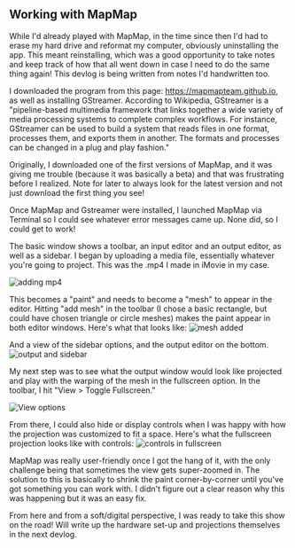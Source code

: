 ## Working with MapMap

While I'd already played with MapMap, in the time since then I'd had to erase my hard drive and reformat my computer, obviously uninstalling the app. This meant reinstalling, which was a good opportunity to take notes and keep track of how that all went down in case I need to do the same thing again! This devlog is being written from notes I'd handwritten too. 

I downloaded the program from this page: https://mapmapteam.github.io, as well as installing GStreamer. According to Wikipedia, GStreamer is a "pipeline-based multimedia framework that links together a wide variety of media processing systems to complete complex workflows. For instance, GStreamer can be used to build a system that reads files in one format, processes them, and exports them in another. The formats and processes can be changed in a plug and play fashion."

Originally, I downloaded one of the first versions of MapMap, and it was giving me trouble (because it was basically a beta) and that was frustrating before I realized. Note for later to always look for the latest version and not just download the first thing you see! 

Once MapMap and Gstreamer were installed, I launched MapMap via Terminal so I could see whatever error messages came up. None did, so I could get to work! 

The basic window shows a toolbar, an input editor and an output editor, as well as a sidebar. I began by uploading a media file, essentially whatever you're going to project. This was the .mp4 I made in iMovie in my case. 

![adding mp4](https://img.ziggi.org/8EZzNinE.png)

This becomes a "paint" and needs to become a "mesh" to appear in the editor. Hitting "add mesh" in the toolbar (I chose a basic rectangle, but could have chosen triangle or circle meshes) makes the paint appear in both editor windows. Here's what that looks like:
![mesh added](https://img.ziggi.org/hkcZz6e9.png)

And a view of the sidebar options, and the output editor on the bottom. 
![output and sidebar](https://img.ziggi.org/Hpp2ywm1.png)

My next step was to see what the output window would look like projected and play with the warping of the mesh in the fullscreen option. In the toolbar, I hit "View > Toggle Fullscreen."

![View options](https://img.ziggi.org/9lcA5mip.png)

From there, I could also hide or display controls when I was happy with how the projection was customized to fit a space. 
Here's what the fullscreen projection looks like with controls: ![controls in fullscreen](https://img.ziggi.org/cCIth2K5.png)

MapMap was really user-friendly once I got the hang of it, with the only challenge being that sometimes the view gets super-zoomed in. The solution to this is basically to shrink the paint corner-by-corner until you've got something you can work with. I didn't figure out a clear reason why this was happening but it was an easy fix.

From here and from a soft/digital perspective, I was ready to take this show on the road! Will write up the hardware set-up and projections themselves in the next devlog. 

